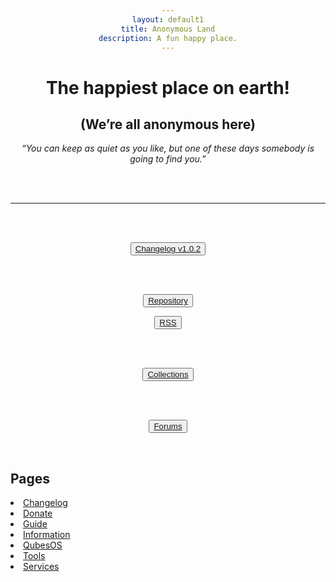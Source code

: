 ```yaml
---
layout: default1
title: Anonymous Land
description: A fun happy place.
---
```


<div style="text-align:center;">
<!-- https://invidious.kavin.rocks/watch?v=J-6fW66IUY4 -->
<h1>The happiest place on earth!</h1>
<h2>(We’re all anonymous here)</h2>
<p><i>“You can keep as quiet as you like, but one of these days somebody is going to find you.” </i></p>
<br>
<br>
</div>

---

<body style="text-align:center">
<br>
<br>

  <button type="button" class="btn btn-lg btn-default"><a href="./changelog">Changelog v1.0.2</a></button>

<br>
<br>

  <button type="button" class="btn btn-md btn-default"><a href="https://codeberg.org/deathrow/anonymousland">Repository</a></button>


  <button type="button" class="btn btn-md btn-default"><a href="./rss">RSS</a></button>

<br>
<br>

  <button type="button" class="btn btn-md btn-default"><a href="./information">Collections</a></button>

<br>
<br>

  <button type="button" class="btn btn-lg btn-default"><a href="https://forum.anonymousland.org">Forums</a></button>

<br>

  </body>
  
<div style="text-align:left;">

<h2> Pages </h2>

<li><a href="./changelog">Changelog</a> </li>
<li><a href="./donate">Donate</a> </li>
<li><a href="./guide">Guide</a> </li>
<li><a href="./information">Information</a> </li>
<li><a href="./qubes">QubesOS</a> </li>
<li><a href="./tools">Tools</a> </li>
<li><a href="./services">Services</a> </li>


</div>
